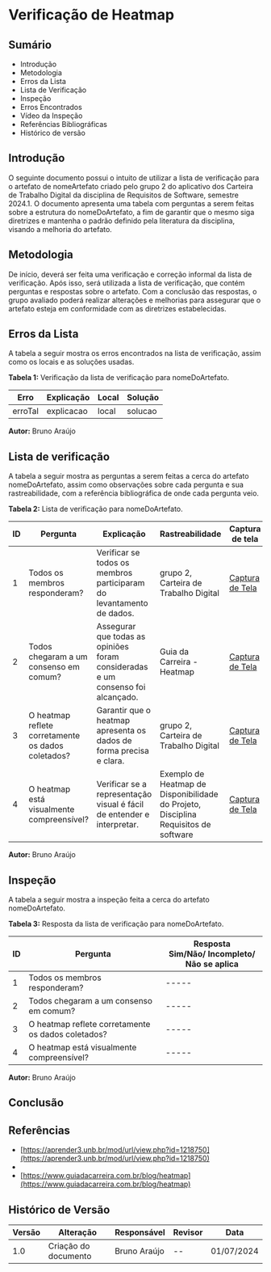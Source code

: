 # Verificação de Heatmap

## Sumário
- Introdução
- Metodologia
- Erros da Lista
- Lista de Verificação
- Inspeção
- Erros Encontrados
- Vídeo da Inspeção
- Referências Bibliográficas
- Histórico de versão

## Introdução
O seguinte documento possui o intuito de utilizar a lista de verificação para o artefato de nomeArtefato criado pelo grupo 2 do aplicativo dos Carteira de Trabalho Digital da disciplina de Requisitos de Software, semestre 2024.1. O documento apresenta uma tabela com perguntas a serem feitas sobre a estrutura do nomeDoArtefato, a fim de garantir que o mesmo siga diretrizes e mantenha o padrão definido pela literatura da disciplina, visando a melhoria do artefato.

## Metodologia
De início, deverá ser feita uma verificação e correção informal da lista de verificação. Após isso, será utilizada a lista de verificação, que contém perguntas e respostas sobre o artefato. Com a conclusão das respostas, o grupo avaliado poderá realizar alterações e melhorias para assegurar que o artefato esteja em conformidade com as diretrizes estabelecidas.

## Erros da Lista
A tabela a seguir mostra os erros encontrados na lista de verificação, assim como os locais e as soluções usadas.

<b>Tabela 1:</b> Verificação da lista de verificação para nomeDoArtefato.

| Erro   | Explicação | Local | Solução |
|--------|------------|-------|---------|
| erroTal| explicacao | local | solucao |

<b>Autor:</b> Bruno Araújo

## Lista de verificação
A tabela a seguir mostra as perguntas a serem feitas a cerca do artefato nomeDoArtefato, assim como observações sobre cada pergunta e sua rastreabilidade, com a referência bibliográfica de onde cada pergunta veio.

<b>Tabela 2:</b> Lista de verificação para nomeDoArtefato.

| ID | Pergunta | Explicação | Rastreabilidade | Captura de tela |
|----|----------|------------|-----------------|-----------------|
| 1  | Todos os membros responderam? | Verificar se todos os membros participaram do levantamento de dados. | grupo 2, Carteira de Trabalho Digital | [Captura de Tela](https://github.com/Requisitos-de-Software/2024.1-CarteiradeTrabalhoDigital/assets/140026699/3bc60b03-87e3-458e-8ad4-dd4d4325e29f)   |
| 2  | Todos chegaram a um consenso em comum? | Assegurar que todas as opiniões foram consideradas e um consenso foi alcançado. | Guia da Carreira - Heatmap | [Captura de Tela](https://github.com/Requisitos-de-Software/2024.1-CarteiradeTrabalhoDigital/assets/140026699/2c9c2790-7a4c-4e4a-9fe3-7abb5aac41cb)|
| 3  | O heatmap reflete corretamente os dados coletados? | Garantir que o heatmap apresenta os dados de forma precisa e clara. | grupo 2, Carteira de Trabalho Digital | [Captura de Tela](https://github.com/Requisitos-de-Software/2024.1-CarteiradeTrabalhoDigital/assets/140026699/494d0582-457e-45e5-8745-a5c446c4b47c) |
| 4  | O heatmap está visualmente compreensível? | Verificar se a representação visual é fácil de entender e interpretar. | Exemplo de Heatmap de Disponibilidade do Projeto, Disciplina Requisitos de software |[Captura de Tela](https://github.com/Requisitos-de-Software/2024.1-CarteiradeTrabalhoDigital/assets/140026699/a2fa36ff-7843-42ee-8f3c-784a6ace6fd1) |

<b>Autor:</b> Bruno Araújo

## Inspeção
A tabela a seguir mostra a inspeção feita a cerca do artefato nomeDoArtefato.

<b>Tabela 3:</b> Resposta da lista de verificação para nomeDoArtefato.

| ID | Pergunta | Resposta <br> Sim/Não/ Incompleto/ Não se aplica |
|----|----------|------------------------------------------------|
| 1  | Todos os membros responderam? | ----- |
| 2  | Todos chegaram a um consenso em comum? | ----- |
| 3  | O heatmap reflete corretamente os dados coletados? | ----- |
| 4  | O heatmap está visualmente compreensível? | ----- |

<b>Autor:</b> Bruno Araújo

## Conclusão

## Referências
- [https://aprender3.unb.br/mod/url/view.php?id=1218750](https://aprender3.unb.br/mod/url/view.php?id=1218750)
- 
- [https://www.guiadacarreira.com.br/blog/heatmap](https://www.guiadacarreira.com.br/blog/heatmap)

## Histórico de Versão
| Versão | Alteração              | Responsável | Revisor | Data       |
|--------|------------------------|-------------|---------|------------|
| 1.0    | Criação do documento   | Bruno Araújo| --      | 01/07/2024 |
